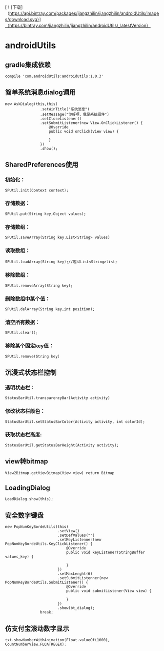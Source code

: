 [！[下载]（https://api.bintray.com/packages/jiangzhilin/jiangzhilin/androidUtils/images/download.svg）]（https://bintray.com/jiangzhilin/jiangzhilin/androidUtils/_latestVersion）

# androidUtils

## gradle集成依赖 
```compile 'com.androidUtils:androidUtils:1.0.3'```
## 简单系统消息dialog调用
```
new AskDialog(this,this)
                .setWinTitle("系统消息")
                .setMessage("你好啊，我是系统组件")
                .setCloseListener()
                .setSubmitListener(new View.OnClickListener() {
                    @Override
                    public void onClick(View view) {

                    }
                })
                .show();
```
## SharedPreferences使用
### 初始化：
```SPUtil.init(Context context);```
### 存储数据：
```SPUtil.put(String key,Object values);```
### 存储数组：
```SPUtil.saveArray(String key,List<String> values)```

### 读取数组：
```SPUtil.loadArray(String key);//返回List<String>list;```
### 移除数组：
```SPUtil.removeArray(String key);```
### 删除数组中某个值：
```SPUtil.delArray(String key,int position);```
### 清空所有数据：
```SPUtil.clear();```
### 移除某个固定key值：
```SPUtil.remove(String key)```

## 沉浸式状态栏控制
### 透明状态栏：
```StatusBarUtil.transparencyBar(Activity activity)```
### 修改状态栏颜色：
```StatusBarUtil.setStatusBarColor(Activity activity, int colorId);```
### 获取状态栏高度:
```StatusBarUtil.getStatusBarHeight(Activity activity);```


## view转bitmap
```View2Bitmap.getViewBitmap(View view) return Bitmap```

## LoadingDialog
```LoadDialog.show(this);```

## 安全数字键盘
```
new PopNumKeyBordeUtils(this)
                        .setView()
                        .setDefValues("")
                        .setKeyListenner(new PopNumKeyBordeUtils.KeyClickListener() {
                            @Override
                            public void keyListener(StringBuffer values_key) {

                            }
                        })
                        .setMaxLenght(6)
                        .setSubmitListenner(new PopNumKeyBordeUtils.SubmitListener() {
                            @Override
                            public void submitListener(View view) {

                            }
                        })
                        .show(bt_dialog);
                break;
```

## 仿支付宝滚动数字显示
```txt.showNumberWithAnimation(Float.valueOf(1000), CountNumberView.FLOATREGEX);```
